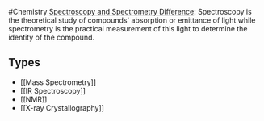 #Chemistry
[Spectroscopy and Spectrometry Difference](https://goldbook.iupac.org/terms/view/S05848): Spectroscopy is the theoretical study of compounds' absorption or emittance of light while spectrometry is the practical measurement of this light to determine the identity of the compound.
## Types
* [[Mass Spectrometry]]
* [[IR Spectroscopy]]
* [[NMR]]
* [[X-ray Crystallography]]